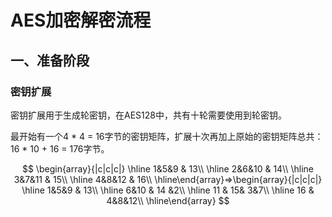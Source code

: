 # AES加密解密流程

## 一、准备阶段
### 密钥扩展
密钥扩展用于生成轮密钥，在AES128中，共有十轮需要使用到轮密钥。

最开始有一个4 * 4 = 16字节的密钥矩阵，扩展十次再加上原始的密钥矩阵总共：16 * 10 + 16 = 176字节。

$$
\begin{array}{|c|c|c|}    \hline 1&5&9 & 13\\    \hline 2&6&10 & 14\\    \hline 3&7&11 & 15\\    \hline 4&8&12 & 16\\    \hline\end{array}=>\begin{array}{|c|c|c|}    \hline 1&5&9 & 13\\    \hline 6&10 & 14 &2\\    \hline 11 & 15& 3&7\\    \hline 16 & 4&8&12\\    \hline\end{array}
$$
